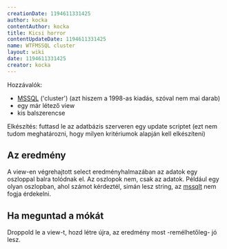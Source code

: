 ```yaml
---
creationDate: 1194611331425 
author: kocka 
contentAuthor: kocka 
title: Kicsi horror 
contentUpdateDate: 1194611331425 
name: WTFMSSQL cluster 
layout: wiki 
date: 1194611331425 
creator: kocka 
---
```

Hozzávalók: 

*   [MSSQL](MSSQL.html) ('cluster') (azt hiszem a 1998-as kiadás, szóval nem mai darab)
*   egy már létező view
*   kis balszerencse



Elkészítés: futtasd le az adatbázis szerveren egy update scriptet (ezt nem tudom meghatározni, hogy milyen kritériumok alapján kell elkészíteni)

## Az eredmény


A view-en végrehajtott select eredményhalmazában az adatok egy oszloppal balra tolódnak el. Az oszlopok nem, csak az adatok. Például egy olyan oszlopban, ahol számot kérdeztél, simán lesz string, az [mssqlt](MSSQL.html) nem fogja érdekelni.

## Ha meguntad a mókát


Droppold le a view-t, hozd létre újra, az eredmény most -remélhetőleg- jó lesz.
